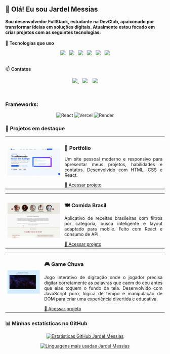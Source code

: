 <h2>👋 Olá! Eu sou Jardel Messias</h2>


**Sou desenvolvedor FullStack, estudante na DevClub, apaixonado por transformar ideias em soluções digitais. Atualmente estou focado em criar projetos com as seguintes tecnologias:**
<br>
<br>
🚀 <b> <span>Tecnologias que uso </span> </b>
<p align="center"> <img src="https://img.shields.io/badge/HTML5-E34F26?style=for-the-badge&logo=html5&logoColor=white" /> &nbsp; <img src="https://img.shields.io/badge/CSS-239120?style=for-the-badge&logo=css3&logoColor=white" />  &nbsp; <img src="https://img.shields.io/badge/JavaScript-F7DF1E?style=for-the-badge&logo=javascript&logoColor=black" /> &nbsp; <img src="https://img.shields.io/badge/React-20232A?style=for-the-badge&logo=react&logoColor=61DAFB" /> &nbsp; <img src="https://img.shields.io/badge/Vercel-000000?style=for-the-badge&logo=vercel&logoColor=white" />  &nbsp; <img src="https://img.shields.io/badge/Render-46E3B7?style=for-the-badge&logo=render&logoColor=white" /> </p>



<br>
📫<b> <span> Contatos</span></b>
<p align="center"> <a href="mailto:jardel.messias.dev@gmail.com" target="_blank"> <img src="https://img.shields.io/badge/Gmail-D14836?style=for-the-badge&logo=gmail&logoColor=white" /> </a> &nbsp;&nbsp; <a href="https://www.linkedin.com/in/jardel-messias-desenvolvedor" target="_blank"> <img src="https://img.shields.io/badge/LinkedIn-0077B5?style=for-the-badge&logo=linkedin&logoColor=white" /></a> &nbsp;&nbsp; <a href="https://www.jardelmessias.com.br" target="_blank"> <img src="https://img.shields.io/badge/Portfólio-000000?style=for-the-badge&logo=about-dot-me&logoColor=white" /> </a> </p>

<p>&nbsp;</p>

<h3><p><b><span>Frameworks:</span></p></b></h3>
<p align="center">
<!-- React -->
<img src="https://img.shields.io/badge/React-20232A?style=for-the-badge&logo=react&logoColor=61DAFB" alt="React" /> 
<img src="https://img.shields.io/badge/Vercel-000000?style=for-the-badge&logo=vercel&logoColor=white" alt="Vercel" /> 
<img src="https://img.shields.io/badge/Render-46E3B7?style=for-the-badge&logo=render&logoColor=white" alt="Render" />
</p>

<h3>🧩<span> <b>Projetos em destaque </b></span></h3>
<table>
  <tr>
    <td>
      <img src="https://raw.githubusercontent.com/JardelMessias39/JardelMessias39/main/assets/tela-inicial-portfolio.png.png" alt="Projeto Portfólio" width="600" />
    </td>
    <td>
      <h3>📁 Portfólio</h3>
      <p align="justify">
        Um site pessoal moderno e responsivo para apresentar meus projetos, habilidades e contatos. Desenvolvido com HTML, CSS e React.
      </p>
      <a href="https://github.com/jardelMessias39/meu-portfolio-jardel" target="_blank">🔗 Acessar projeto</a>
    </td>
  </tr>
</table>


<table>
  <tr>
    <td>
      <img src="https://raw.githubusercontent.com/JardelMessias39/JardelMessias39/main/assets/comida-brasil.png" alt="Projeto Comida Brasil" width="600" />
    </td>
    <td>
      <h3>🍽️ Comida Brasil</h3>
      <p align="justify">
        Aplicativo de receitas brasileiras com filtros por categoria, busca inteligente e layout adaptado para mobile. Feito com React e consumo de API.
      </p>
     <a href="https://github.com/jardelMessias39/comida-tipica-brasil" target="_blank">🔗 Acessar projeto</a>
    </td>
  </tr>
</table>

<table>
  <tr>
    <td>
     <img src="https://raw.githubusercontent.com/JardelMessias39/JardelMessias39/main/assets/Game-chuva.png" alt="Projeto Game Chuva" width="600" />
    </td>
    <td>
      <h3>🎮 Game Chuva</h3>
    <p align="justify">
        Jogo interativo de digitação onde o jogador precisa digitar corretamente as palavras que caem do céu antes que elas toquem o fundo da tela. Desenvolvido com JavaScript puro, lógica de tempo e manipulação de DOM para criar uma experiência divertida e educativa.
    </p>
      <a href="https://github.com/jardelMessias39/jogodepalavras" target="_blank">🔗 Acessar projeto</a>
    </td>
  </tr>
</table>



<h3>📊<b> <span>Minhas estatísticas no GitHub </span></b></h3>
<p align="center"> <a href="https://github.com/JardelMessias39"> <img src="https://github-readme-stats.vercel.app/api?username=JardelMessias39&show_icons=true&theme=radical" alt="Estatísticas GitHub Jardel Messias" /> </a> </p>

<p align="center"> <a href="https://github.com/JardelMessias39"> <img src="https://github-readme-stats.vercel.app/api/top-langs/?username=JardelMessias39&layout=compact&theme=radical" alt="Linguagens mais usadas Jardel Messias" /> </a> </p>



